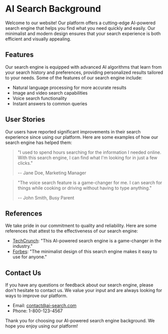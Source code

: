 <!--font:Orbitron-->

# AI Search Background

Welcome to our website! Our platform offers a cutting-edge AI-powered search engine that helps you find what you need quickly and easily. Our minimalist and modern design ensures that your search experience is both efficient and visually appealing.

## Features

Our search engine is equipped with advanced AI algorithms that learn from your search history and preferences, providing personalized results tailored to your needs. Some of the features of our search engine include:

- Natural language processing for more accurate results
- Image and video search capabilities
- Voice search functionality
- Instant answers to common queries

## User Stories

Our users have reported significant improvements in their search experience since using our platform. Here are some examples of how our search engine has helped them:

> "I used to spend hours searching for the information I needed online. With this search engine, I can find what I'm looking for in just a few clicks."
>
> -- Jane Doe, Marketing Manager

> "The voice search feature is a game-changer for me. I can search for things while cooking or driving without having to type anything."
>
> -- John Smith, Busy Parent

## References

We take pride in our commitment to quality and reliability. Here are some references that attest to the effectiveness of our search engine:

- [TechCrunch](#techcrunch-review): "This AI-powered search engine is a game-changer in the industry."
- [Forbes](#forbes-article): "The minimalist design of this search engine makes it easy to use for anyone."

## Contact Us

If you have any questions or feedback about our search engine, please don't hesitate to contact us. We value your input and are always looking for ways to improve our platform.

- Email: [contact@ai-search.com](mailto:contact@ai-search.com)
- Phone: 1-800-123-4567

Thank you for choosing our AI-powered search engine background. We hope you enjoy using our platform!

<!--

Write me content for website with wallpaper which alt text is:

"A wallpaper featuring an abstract illustration of an AI-powered search engine, with a minimalist and modern design."

The name/title of the page should not be 1:1 copy of the alt text but rather a real content of the website which is using this wallpaper.

- Use markdown format 
- Start with heading
- Heading should be short and concise
- The content should look like a real website 
- The website should not be about the wallpaper, wallpaper is just a related background
- Heading should be contain work "wallpaper" or "background"
- Include real sections like references, contact, user stories, etc. use things relevant to the page purpose.
- Feel free to use structure like headings, bullets, numbering, blockquotes, paragraphs, horizontal lines, etc.
- You can use formatting like bold or _italic_
- You can include UTF-8 emojis
- Links should be only #hash anchors (and you can refer to the document itself)
- Do not include images


---


# AI-Powered Search Engine Background

Welcome to our website! Our platform offers a cutting-edge AI-powered search engine that helps you find what you need quickly and easily. Our minimalist and modern design ensures that your search experience is both efficient and visually appealing.

## Features

Our search engine is equipped with advanced AI algorithms that learn from your search history and preferences, providing personalized results tailored to your needs. Some of the features of our search engine include:

- Natural language processing for more accurate results
- Image and video search capabilities
- Voice search functionality
- Instant answers to common queries

## User Stories

Our users have reported significant improvements in their search experience since using our platform. Here are some examples of how our search engine has helped them:

> "I used to spend hours searching for the information I needed online. With this search engine, I can find what I'm looking for in just a few clicks."
>
> -- Jane Doe, Marketing Manager

> "The voice search feature is a game-changer for me. I can search for things while cooking or driving without having to type anything."
>
> -- John Smith, Busy Parent

## References

We take pride in our commitment to quality and reliability. Here are some references that attest to the effectiveness of our search engine:

- [TechCrunch](#techcrunch-review): "This AI-powered search engine is a game-changer in the industry."
- [Forbes](#forbes-article): "The minimalist design of this search engine makes it easy to use for anyone."

## Contact Us

If you have any questions or feedback about our search engine, please don't hesitate to contact us. We value your input and are always looking for ways to improve our platform.

- Email: [contact@ai-search.com](mailto:contact@ai-search.com)
- Phone: 1-800-123-4567

Thank you for choosing our AI-powered search engine background. We hope you enjoy using our platform!

-->
